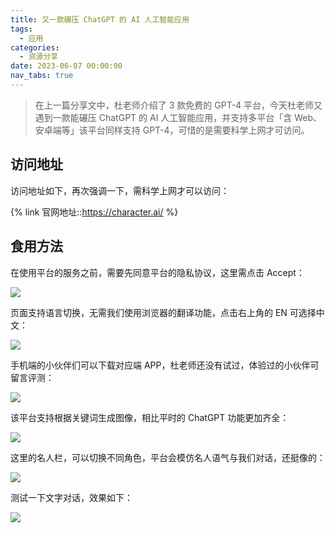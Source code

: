```yaml
---
title: 又一款碾压 ChatGPT 的 AI 人工智能应用
tags:
  - 应用
categories:
  - 资源分享
date: 2023-06-07 00:00:00
nav_tabs: true
---
```


> 在上一篇分享文中，杜老师介绍了 3 款免费的 GPT-4 平台，今天杜老师又遇到一款能碾压 ChatGPT 的 AI 人工智能应用，并支持多平台「含 Web、安卓端等」该平台同样支持 GPT-4，可惜的是需要科学上网才可访问。

<!-- more -->

## 访问地址

访问地址如下，再次强调一下，需科学上网才可以访问：

{% link 官网地址::https://character.ai/ %}

## 食用方法

在使用平台的服务之前，需要先同意平台的隐私协议，这里需点击 Accept：

![](https://cdn.dusays.com/2023/06/593-1.jpg)

页面支持语言切换，无需我们使用浏览器的翻译功能，点击右上角的 EN 可选择中文：

![](https://cdn.dusays.com/2023/06/593-2.jpg)

手机端的小伙伴们可以下载对应端 APP，杜老师还没有试过，体验过的小伙伴可留言评测：

![](https://cdn.dusays.com/2023/06/593-3.jpg)

该平台支持根据关键词生成图像，相比平时的 ChatGPT 功能更加齐全：

![](https://cdn.dusays.com/2023/06/593-4.jpg)

这里的名人栏，可以切换不同角色，平台会模仿名人语气与我们对话，还挺像的：

![](https://cdn.dusays.com/2023/06/593-5.jpg)

测试一下文字对话，效果如下：

![](https://cdn.dusays.com/2023/06/593-6.jpg)